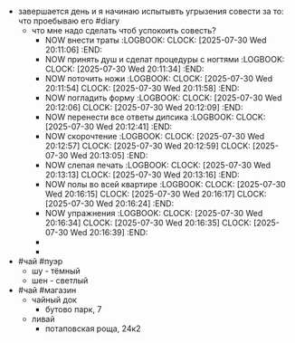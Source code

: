 - завершается день и я начинаю испытывть угрызения совести за то: что проебываю его #diary
	- что мне надо сделать чтоб успокоить совесть?
		- NOW внести траты 
		  :LOGBOOK:
		  CLOCK: [2025-07-30 Wed 20:11:06]
		  :END:
		- NOW принять душ и сделат процедуры с ногтями 
		  :LOGBOOK:
		  CLOCK: [2025-07-30 Wed 20:11:34]
		  :END:
		- NOW поточить ножи
		  :LOGBOOK:
		  CLOCK: [2025-07-30 Wed 20:11:54]
		  CLOCK: [2025-07-30 Wed 20:11:58]
		  :END:
		- NOW погладить форму
		  :LOGBOOK:
		  CLOCK: [2025-07-30 Wed 20:12:06]
		  CLOCK: [2025-07-30 Wed 20:12:09]
		  :END:
		- NOW перенести все ответы дипсика
		  :LOGBOOK:
		  CLOCK: [2025-07-30 Wed 20:12:41]
		  :END:
		- NOW скорочтение
		  :LOGBOOK:
		  CLOCK: [2025-07-30 Wed 20:12:57]
		  CLOCK: [2025-07-30 Wed 20:12:59]
		  CLOCK: [2025-07-30 Wed 20:13:05]
		  :END:
		- NOW слепая печать
		  :LOGBOOK:
		  CLOCK: [2025-07-30 Wed 20:13:13]
		  CLOCK: [2025-07-30 Wed 20:13:16]
		  :END:
		- NOW полы во всей квартире
		  :LOGBOOK:
		  CLOCK: [2025-07-30 Wed 20:16:15]
		  CLOCK: [2025-07-30 Wed 20:16:17]
		  CLOCK: [2025-07-30 Wed 20:16:24]
		  :END:
		- NOW упражнения
		  :LOGBOOK:
		  CLOCK: [2025-07-30 Wed 20:16:34]
		  CLOCK: [2025-07-30 Wed 20:16:35]
		  CLOCK: [2025-07-30 Wed 20:16:39]
		  :END:
		-
		-
- #чай #пуэр
	- шу - тёмный
	- шен - светлый
- #чай #магазин
	- чайный док
		- бутово парк, 7
	- ливай
		- потаповская роща, 24к2
